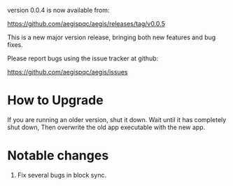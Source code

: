 version 0.0.4 is now available from:

  https://github.com/aegispqc/aegis/releases/tag/v0.0.5

This is a new major version release, bringing both new features and
bug fixes.

Please report bugs using the issue tracker at github:

  https://github.com/aegispqc/aegis/issues

# How to Upgrade
If you are running an older version, shut it down. Wait until it has completely
shut down, Then overwrite the old app executable with the new app.

# Notable changes

1. Fix several bugs in block sync.
